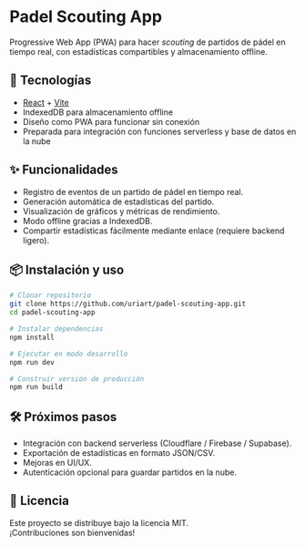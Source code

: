 # Padel Scouting App

Progressive Web App (PWA) para hacer *scouting* de partidos de pádel en tiempo real, con estadísticas compartibles y almacenamiento offline.

## 🚀 Tecnologías
- [React](https://react.dev/) + [Vite](https://vitejs.dev/)
- IndexedDB para almacenamiento offline
- Diseño como PWA para funcionar sin conexión
- Preparada para integración con funciones serverless y base de datos en la nube

## ✨ Funcionalidades
- Registro de eventos de un partido de pádel en tiempo real.
- Generación automática de estadísticas del partido.
- Visualización de gráficos y métricas de rendimiento.
- Modo offline gracias a IndexedDB.
- Compartir estadísticas fácilmente mediante enlace (requiere backend ligero).

## 📦 Instalación y uso
```bash
# Clonar repositorio
git clone https://github.com/uriart/padel-scouting-app.git
cd padel-scouting-app

# Instalar dependencias
npm install

# Ejecutar en modo desarrollo
npm run dev

# Construir versión de producción
npm run build
```

## 🛠 Próximos pasos
- Integración con backend serverless (Cloudflare / Firebase / Supabase).
- Exportación de estadísticas en formato JSON/CSV.
- Mejoras en UI/UX.
- Autenticación opcional para guardar partidos en la nube.

## 📄 Licencia
Este proyecto se distribuye bajo la licencia MIT.  
¡Contribuciones son bienvenidas!
